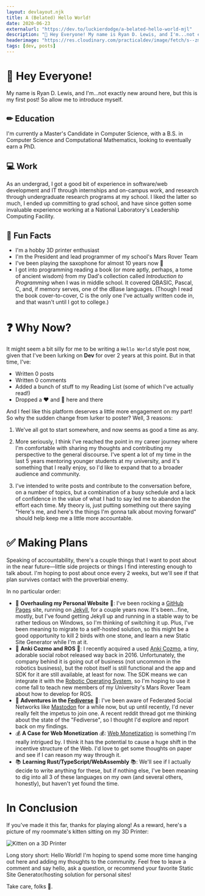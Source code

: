 ```yaml
---
layout: devlayout.njk
title: A (Belated) Hello World!
date: 2020-06-23
externalurl: "https://dev.to/luckierdodge/a-belated-hello-world-mjl"
description: "👋 Hey Everyone! My name is Ryan D. Lewis, and I'm...not exactly new around here, but this is my first post! So allow me to introduce myself."
headerimage: "https://res.cloudinary.com/practicaldev/image/fetch/s--zmXyGkC---/c_imagga_scale,f_auto,fl_progressive,h_420,q_auto,w_1000/https://dev-to-uploads.s3.amazonaws.com/i/1c7s0qv33risbrmp2nrs.png"
tags: [dev, posts]
---
```


# 👋 Hey Everyone!

My name is Ryan D. Lewis, and I'm...not exactly new around here, but this is my first post! So allow me to introduce myself.

## ✏ Education 

I'm currently a Master's Candidate in Computer Science, with a B.S. in Computer Science and Computational Mathematics, looking to eventually earn a PhD.

## 💻 Work

As an undergrad, I got a good bit of experience in software/web development and IT through internships and on-campus work, and research through undergraduate research programs at my school. I liked the latter so much, I ended up committing to grad school, and have since gotten some invaluable experience working at a National Laboratory's Leadership Computing Facility.

## 🎷 Fun Facts

* I'm a hobby 3D printer enthusiast
* I'm the President and lead programmer of my school's Mars Rover Team
* I've been playing the saxophone for almost 10 years now 🎵
* I got into programming reading a book (or more aptly, perhaps, a tome of ancient wisdom) from my Dad's collection called *Introduction to Programming* when I was in middle school. It covered QBASIC, Pascal, C, and, if memory serves, one of the dBase languages. (Though I read the book cover-to-cover, C is the only one I've actually written code in, and that wasn't until I got to college.)

# ❓ Why Now?

It might seem a bit silly for me to be writing a `Hello World` style post now, given that I've been lurking on **Dev** for over 2 years at this point. But in that time, I've:

* Written 0 posts
* Written 0 comments
* Added a bunch of stuff to my Reading List (some of which I've actually read!)
* Dropped a ❤ and 🦄 here and there

And I feel like this platform deserves a little more engagement on my part! So why the sudden change from lurker to poster? Well, 3 reasons:

1. We've all got to start somewhere, and now seems as good a time as any.

2. More seriously, I think I've reached the point in my career journey where I'm comfortable with sharing my thoughts and contributing my perspective to the general discourse. I've spent a lot of my time in the last 5 years mentoring younger students at my university, and it's something that I really enjoy, so I'd like to expand that to a broader audience and community.

3. I've intended to write posts and contribute to the conversation before, on a number of topics, but a combination of a busy schedule and a lack of confidence in the value of what I had to say led me to abandon the effort each time. My theory is, just putting something out there saying "Here's me, and here's the things I'm gonna talk about moving forward" should help keep me a little more accountable.

# ✅ Making Plans

Speaking of accountability, there's a couple things that I want to post about in the near future—little side projects or things I find interesting enough to talk about. I'm hoping to post about once every 2 weeks, but we'll see if that plan survives contact with the proverbial enemy.

In no particular order:

* 🚧 **Overhauling my Personal Website** 🚧: I've been rocking a [GitHub Pages](https://pages.github.com/) site, running on [Jekyll](https://jekyllrb.com/), for a couple years now. It's been...fine, mostly, but I've found getting Jekyll up and running in a stable way to be rather tedious on Windows, so I'm thinking of switching it up. Plus, I've been meaning to migrate to a self-hosted solution, so this might be a good opportunity to kill 2 birds with one stone, and learn a new Static Site Generator while I'm at it.
* 🤖 **Anki Cozmo and ROS** 🤖: I recently acquired a used [Anki Cozmo](https://www.anki.com/en-us/cozmo.html), a tiny, adorable social robot released way back in 2016. Unfortunately, the company behind it is going out of business (not uncommon in the robotics business), but the robot itself is still functional and the app and SDK for it are still available, at least for now. The SDK means we can integrate it with the [Robotic Operating System](https://www.ros.org), so I'm hoping to use it come fall to teach new members of my University's Mars Rover Team about how to develop for ROS.
* 🐘 **Adventures in the [Fediverse](https://fediverse.party/)** 🐘: I've been aware of Federated Social Networks like [Mastodon](https://joinmastodon.org/) for a while now, but up until recently, I'd never really felt the impetus to join one. A recent reddit thread got me thinking about the state of the "Fediverse", so I thought I'd explore and report back on my findings.
* 💰 **A Case for Web Monetization** 💰: [Web Monetization](https://webmonetization.org/) is something I'm really intrigued by. I think it has the potential to cause a huge shift in the incentive structure of the Web. I'd love to get some thoughts on paper and see if I can reason my way through it.
* 📚 **Learning Rust/TypeScript/WebAssembly** 📚: We'll see if I actually decide to write anything for these, but if nothing else, I've been meaning to dig into all 3 of these languages on my own (and several others, honestly), but haven't yet found the time.

# In Conclusion

If you've made it this far, thanks for playing along! As a reward, here's a picture of my roommate's kitten sitting on my 3D Printer:

<div class="image">

![Kitten on a 3D Printer](https://dev-to-uploads.s3.amazonaws.com/i/x43z7fpsjj6khwx52pzd.jpg#responsiveimage)

</div>

Long story short: Hello World! I'm hoping to spend some more time hanging out here and adding my thoughts to the community. Feel free to leave a comment and say hello, ask a question, or recommend your favorite Static Site Generator/hosting solution for personal sites!

Take care, folks 👋.
